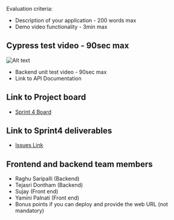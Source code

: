 Evaluation criteria:

- Description of your application - 200 words max
- Demo video functionality - 3min max
## Cypress test video - 90sec max
![Alt text](media/CypressDemo.gif?raw=true "Cypress demo")
- Backend unit test video - 90sec max
- Link to API Documentation
## Link to Project board
- [Sprint 4 Board](https://github.com/raghusaripalli/GatorGiveaway/projects/4)
## Link to Sprint4 deliverables
- [Issues Link](https://github.com/raghusaripalli/GatorGiveaway/issues)
## Frontend and backend team members
- Raghu Saripalli (Backend)
- Tejasri Dontham (Backend)
- Sujay (Front end)
- Yamini Palnati (Front end)
- Bonus points if you can deploy and provide the web URL (not mandatory)
